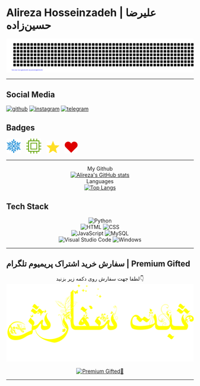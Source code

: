 # Alireza Hosseinzadeh | علیرضا حسین‌زاده

![gitartwork](gitartwork.svg)

<hr>

## Social Media
[<img src='https://cdn.jsdelivr.net/npm/simple-icons@3.0.1/icons/github.svg' alt='github' height='40'>](https://github.com/alirezaturkoglan)  [<img src='https://cdn.jsdelivr.net/npm/simple-icons@3.0.1/icons/instagram.svg' alt='instagram' height='40'>](https://www.instagram.com/alirezahosseinzadeh__/)  [<img src='https://cdn.jsdelivr.net/npm/simple-icons@3.0.1/icons/telegram.svg' alt='telegram' height='40'>](AlirezaHosseinzade)

## Badges
<a href='https://archiveprogram.github.com/'><img src='https://raw.githubusercontent.com/acervenky/animated-github-badges/master/assets/acbadge.gif' width='40' height='40'></a> <a href='https://docs.github.com/en/developers'><img src='https://raw.githubusercontent.com/acervenky/animated-github-badges/master/assets/devbadge.gif' width='40' height='40'></a> <a href='https://stars.github.com/'><img src='https://raw.githubusercontent.com/acervenky/animated-github-badges/master/assets/starbadge.gif' width='35' height='35'></a> <a href='https://docs.github.com/en/github/supporting-the-open-source-community-with-github-sponsors'><img src='https://raw.githubusercontent.com/acervenky/animated-github-badges/master/assets/sponsorbadge.gif' width='35' height='35'></a>
<hr>
<div align="center">My Github</div>

<div align="center">
  <a href="https://github.com/alirezaturkoglan">
    <img src="https://github-readme-stats.vercel.app/api?username=alirezaturkoglan&hide=contribs,issues&show_icons=true&theme=radical" alt="Alireza's GitHub stats">
  </a>
</div>

<div align="center">Languages</div>

<div align="center">
  <a href="https://github.com/alirezaturkoglan">
    <img src="https://github-readme-stats.vercel.app/api/top-langs/?username=alirezaturkoglan&layout=compact&theme=radical" alt="Top Langs">
  </a>
</div>

## Tech Stack

<div align="center">
  <img src="https://img.shields.io/badge/Python-black?style=for-the-badge&logo=python" alt="Python">
  <br>
  <img src="https://img.shields.io/badge/HTML-black?style=for-the-badge&logo=html5" alt="HTML">
  <img src="https://img.shields.io/badge/CSS-black?style=for-the-badge&logo=css3&logoColor=1572b6" alt="CSS">
  <br>
  <img src="https://img.shields.io/badge/JavaScript-black?style=for-the-badge&logo=javascript" alt="JavaScript">
  <img src="https://img.shields.io/badge/MySQL-black?style=for-the-badge&logo=mysql" alt="MySQL">
  <br>
  <img src="https://img.shields.io/badge/Visual_Studio_Code-black?style=for-the-badge&logo=visual-studio-code&logoColor=007acc" alt="Visual Studio Code">
  <img src="https://img.shields.io/badge/Windows-black?style=for-the-badge&logo=windows&logoColor=0078d6" alt="Windows">
</div>
<hr>

## سفارش خرید اشتراک پریمیوم تلگرام | Premium Gifted

<div align="center">لطفا جهت سفارش روی دکمه زیر بزنید👇</div>
<a align="center" href="https://t.me/TelPremiumSel_Bot"><img src="https://github.com/alirezaturkoglan/alirezaturkoglan/blob/main/img/Asset%201.png"></a>

<div align="center">

[![Premium Gifted🌿](https://img.shields.io/endpoint?label=Channel&style=flat-square&url=https://tg.sumanjay.workers.dev/Premium_Gifted&color=blue)](https://telegram.dog/Premium_Gifted)
</div><hr>
